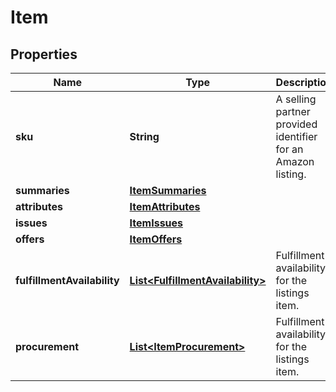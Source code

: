 
# Item

## Properties
Name | Type | Description | Notes
------------ | ------------- | ------------- | -------------
**sku** | **String** | A selling partner provided identifier for an Amazon listing. | 
**summaries** | [**ItemSummaries**](ItemSummaries.md) |  |  [optional]
**attributes** | [**ItemAttributes**](ItemAttributes.md) |  |  [optional]
**issues** | [**ItemIssues**](ItemIssues.md) |  |  [optional]
**offers** | [**ItemOffers**](ItemOffers.md) |  |  [optional]
**fulfillmentAvailability** | [**List&lt;FulfillmentAvailability&gt;**](FulfillmentAvailability.md) | Fulfillment availability for the listings item. |  [optional]
**procurement** | [**List&lt;ItemProcurement&gt;**](ItemProcurement.md) | Fulfillment availability for the listings item. |  [optional]



